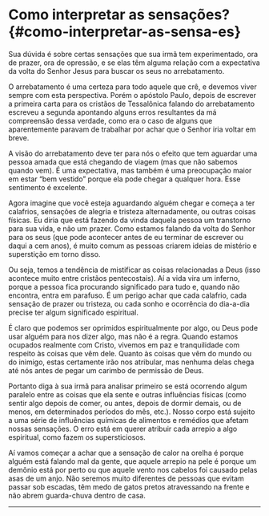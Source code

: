# Como interpretar as sensações? {#como-interpretar-as-sensa-es}

Sua dúvida é sobre certas sensações que sua irmã tem experimentado, ora de prazer, ora de opressão, e se elas têm alguma relação com a expectativa da volta do Senhor Jesus para buscar os seus no arrebatamento.

O arrebatamento é uma certeza para todo aquele que crê, e devemos viver sempre com esta perspectiva. Porém o apóstolo Paulo, depois de escrever a primeira carta para os cristãos de Tessalônica falando do arrebatamento escreveu a segunda apontando alguns erros resultantes da má compreensão dessa verdade, como era o caso de alguns que aparentemente paravam de trabalhar por achar que o Senhor iria voltar em breve.

A visão do arrebatamento deve ter para nós o efeito que tem aguardar uma pessoa amada que está chegando de viagem (mas que não sabemos quando vem). É uma expectativa, mas também é uma preocupação maior em estar “bem vestido” porque ela pode chegar a qualquer hora. Esse sentimento é excelente.

Agora imagine que você esteja aguardando alguém chegar e começa a ter calafrios, sensações de alegria e tristeza alternadamente, ou outras coisas físicas. Eu diria que está fazendo da vinda daquela pessoa um transtorno para sua vida, e não um prazer. Como estamos falando da volta do Senhor para os seus (que pode acontecer antes de eu terminar de escrever ou daqui a cem anos), é muito comum as pessoas criarem ideias de mistério e superstição em torno disso.

Ou seja, temos a tendência de mistificar as coisas relacionadas a Deus (isso acontece muito entre cristãos pentecostais). Aí a vida vira um inferno, porque a pessoa fica procurando significado para tudo e, quando não encontra, entra em parafuso. É um perigo achar que cada calafrio, cada sensação de prazer ou tristeza, ou cada sonho e ocorrência do dia-a-dia precise ter algum significado espiritual.

É claro que podemos ser oprimidos espiritualmente por algo, ou Deus pode usar alguém para nos dizer algo, mas não é a regra. Quando estamos ocupados realmente com Cristo, vivemos em paz e tranquilidade com respeito às coisas que vêm dele. Quanto às coisas que vêm do mundo ou do inimigo, estas certamente irão nos atribular, mas nenhuma delas chega até nós antes de pegar um carimbo de permissão de Deus.

Portanto diga à sua irmã para analisar primeiro se está ocorrendo algum paralelo entre as coisas que ela sente e outras influências físicas (como sentir algo depois de comer, ou antes, depois de dormir demais, ou de menos, em determinados períodos do mês, etc.). Nosso corpo está sujeito a uma série de influências químicas de alimentos e remédios que afetam nossas sensações. O erro está em querer atribuir cada arrepio a algo espiritual, como fazem os supersticiosos.

Aí vamos começar a achar que a sensação de calor na orelha é porque alguém está falando mal da gente, que aquele arrepio na pele é porque um demônio está por perto ou que aquele vento nos cabelos foi causado pelas asas de um anjo. Não seremos muito diferentes de pessoas que evitam passar sob escadas, têm medo de gatos pretos atravessando na frente e não abrem guarda-chuva dentro de casa.

*****